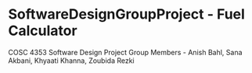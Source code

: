 # SoftwareDesignGroupProject - Fuel Calculator
COSC 4353 Software Design Project
Group Members - Anish Bahl, Sana Akbani, Khyaati Khanna, Zoubida Rezki
